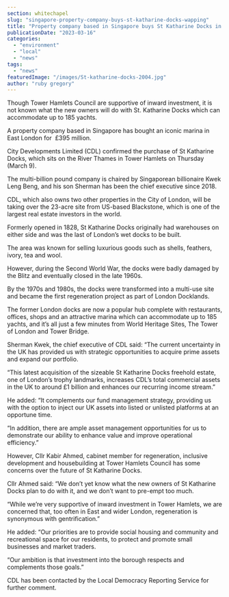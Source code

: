 ```yaml
---
section: whitechapel
slug: "singapore-property-company-buys-st-katharine-docks-wapping"
title: "Property company based in Singapore buys St Katharine Docks in Wapping for £395 million"
publicationDate: "2023-03-16"
categories: 
  - "environment"
  - "local"
  - "news"
tags: 
  - "news"
featuredImage: "/images/St-katharine-docks-2004.jpg"
author: "ruby gregory"
---
```


Though Tower Hamlets Council are supportive of inward investment, it is not known what the new owners will do with St. Katharine Docks which can accommodate up to 185 yachts.

A property company based in Singapore has bought an iconic marina in East London for  £395 million.

City Developments Limited (CDL) confirmed the purchase of St Katharine Docks, which sits on the River Thames in Tower Hamlets on Thursday (March 9).

The multi-billion pound company is chaired by Singaporean billionaire Kwek Leng Beng, and his son Sherman has been the chief executive since 2018. 

CDL, which also owns two other properties in the City of London, will be taking over the 23-acre site from US-based Blackstone, which is one of the largest real estate investors in the world.

Formerly opened in 1828, St Katharine Docks originally had warehouses on either side and was the last of London’s wet docks to be built.

The area was known for selling luxurious goods such as shells, feathers, ivory, tea and wool.

However, during the Second World War, the docks were badly damaged by the Blitz and eventually closed in the late 1960s.

By the 1970s and 1980s, the docks were transformed into a multi-use site and became the first regeneration project as part of London Docklands.

The former London docks are now a popular hub complete with restaurants, offices, shops and an attractive marina which can accommodate up to 185 yachts, and it’s all just a few minutes from World Heritage Sites, The Tower of London and Tower Bridge. 

Sherman Kwek, the chief executive of CDL said: “The current uncertainty in the UK has provided us with strategic opportunities to acquire prime assets and expand our portfolio.

“This latest acquisition of the sizeable St Katharine Docks freehold estate, one of London’s trophy landmarks, increases CDL’s total commercial assets in the UK to around £1 billion and enhances our recurring income stream.”

He added: “It complements our fund management strategy, providing us with the option to inject our UK assets into listed or unlisted platforms at an opportune time.

“In addition, there are ample asset management opportunities for us to demonstrate our ability to enhance value and improve operational efficiency.”

However, Cllr Kabir Ahmed, cabinet member for regeneration, inclusive development and housebuilding at Tower Hamlets Council has some concerns over the future of St Katharine Docks.

Cllr Ahmed said: “We don’t yet know what the new owners of St Katharine Docks plan to do with it, and we don’t want to pre-empt too much.

“While we’re very supportive of inward investment in Tower Hamlets, we are concerned that, too often in East and wider London, regeneration is synonymous with gentrification.”

He added: “Our priorities are to provide social housing and community and recreational space for our residents, to protect and promote small businesses and market traders.

“Our ambition is that investment into the borough respects and complements those goals.”

CDL has been contacted by the Local Democracy Reporting Service for further comment.
